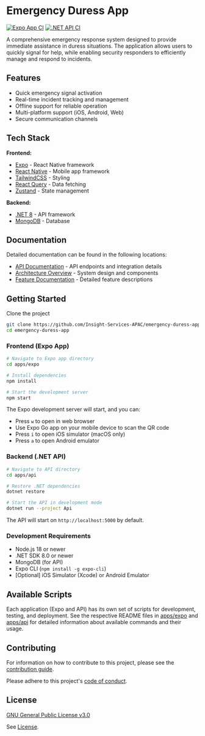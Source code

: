 # Emergency Duress App

[![Expo App CI](https://github.com/Insight-Services-APAC/emergency-duress-app/actions/workflows/expo.yml/badge.svg)](https://github.com/Insight-Services-APAC/emergency-duress-app/actions/workflows/expo.yml)
[![.NET API CI](https://github.com/Insight-Services-APAC/emergency-duress-app/actions/workflows/api.yml/badge.svg)](https://github.com/Insight-Services-APAC/emergency-duress-app/actions/workflows/api.yml)

A comprehensive emergency response system designed to provide immediate assistance in duress situations. The application allows users to quickly signal for help, while enabling security responders to efficiently manage and respond to incidents.

## Features

- Quick emergency signal activation
- Real-time incident tracking and management
- Offline support for reliable operation
- Multi-platform support (iOS, Android, Web)
- Secure communication channels

## Tech Stack

**Frontend:**

- [Expo](https://expo.dev/) - React Native framework
- [React Native](https://reactnative.dev/) - Mobile app framework
- [TailwindCSS](https://tailwindcss.com/) - Styling
- [React Query](https://tanstack.com/query/latest) - Data fetching
- [Zustand](https://zustand-demo.pmnd.rs/) - State management

**Backend:**

- [.NET 8](https://dotnet.microsoft.com/) - API framework
- [MongoDB](https://www.mongodb.com/) - Database

## Documentation

Detailed documentation can be found in the following locations:

- [API Documentation](apps/Api) - API endpoints and integration details
- [Architecture Overview](docs/architecture) - System design and components
- [Feature Documentation](docs/features) - Detailed feature descriptions

## Getting Started

Clone the project

```bash
git clone https://github.com/Insight-Services-APAC/emergency-duress-app.git
cd emergency-duress-app
```

### Frontend (Expo App)

```bash
# Navigate to Expo app directory
cd apps/expo

# Install dependencies
npm install

# Start the development server
npm start
```

The Expo development server will start, and you can:

- Press `w` to open in web browser
- Use Expo Go app on your mobile device to scan the QR code
- Press `i` to open iOS simulator (macOS only)
- Press `a` to open Android emulator

### Backend (.NET API)

```bash
# Navigate to API directory
cd apps/api

# Restore .NET dependencies
dotnet restore

# Start the API in development mode
dotnet run --project Api
```

The API will start on `http://localhost:5000` by default.

### Development Requirements

- Node.js 18 or newer
- .NET SDK 8.0 or newer
- MongoDB (for API)
- Expo CLI (`npm install -g expo-cli`)
- [Optional] iOS Simulator (Xcode) or Android Emulator

## Available Scripts

Each application (Expo and API) has its own set of scripts for development, testing, and deployment.
See the respective README files in [apps/expo](apps/expo) and [apps/api](apps/api) for detailed
information about available commands and their usage.

## Contributing

For information on how to contribute to this project, please see the [contribution guide](/CONTRIBUTING.md).

Please adhere to this project's [code of conduct](/CODE_OF_CONDUCT.md).

## License

[GNU General Public License v3.0](https://choosealicense.com/licenses/gpl-3.0/)

See [License](/LICENSE).
